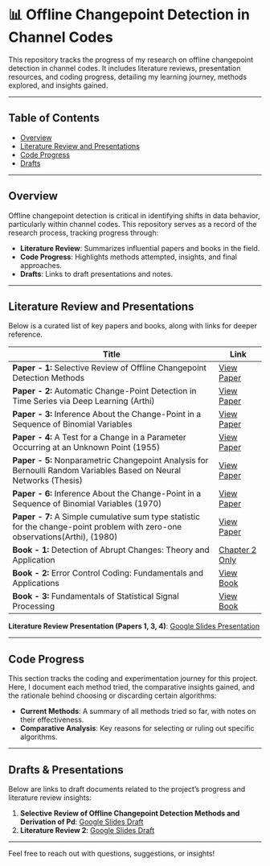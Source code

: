# 📊 Offline Changepoint Detection in Channel Codes

This repository tracks the progress of my research on offline changepoint detection in channel codes. It includes literature reviews, presentation resources, and coding progress, detailing my learning journey, methods explored, and insights gained.

---

## Table of Contents
- [Overview](#overview)
- [Literature Review and Presentations](#literature-review-and-presentations)
- [Code Progress](#code-progress)
- [Drafts](#drafts)

---

## Overview

Offline changepoint detection is critical in identifying shifts in data behavior, particularly within channel codes. This repository serves as a record of the research process, tracking progress through:
- **Literature Review**: Summarizes influential papers and books in the field.
- **Code Progress**: Highlights methods attempted, insights, and final approaches.
- **Drafts**: Links to draft presentations and notes.

---

## Literature Review and Presentations

Below is a curated list of key papers and books, along with links for deeper reference.

| **Title**                                                                           | **Link**                                                                                                 |
| ----------------------------------------------------------------------------------- | ------------------------------------------------------------------------------------------------------- |
| **Paper - 1:** Selective Review of Offline Changepoint Detection Methods            | [View Paper](https://www.sciencedirect.com/science/article/pii/S0165168419303494)                       |
| **Paper - 2:** Automatic Change-Point Detection in Time Series via Deep Learning (Arthi)   | [View Paper](https://arxiv.org/abs/2211.03860)                                                          |
| **Paper - 3:** Inference About the Change-Point in a Sequence of Binomial Variables | [View Paper]()                                                                                          |
| **Paper - 4:** A Test for a Change in a Parameter Occurring at an Unknown Point (1955)     | [View Paper](https://academic.oup.com/biomet/article-abstract/42/3-4/523/296358)                                                                                          |
| **Paper - 5:** Nonparametric Changepoint Analysis for Bernoulli Random Variables Based on Neural Networks (Thesis) | [View Paper](https://kluedo.ub.rptu.de/frontdoor/deliver/index/docId/2032/file/Final_Draft_October_14102008.pdf)      |
| **Paper - 6:** Inference About the Change-Point in a Sequence of Binomial Variables (1970) | [View Paper](https://www.jstor.org/stable/2334766)      |
| **Paper - 7:** A Simple cumulative sum type statistic for the change-point problem with zero-one observations(Arthi), (1980) | [View Paper](https://www.jstor.org/stable/2335319)      |
| **Book - 1:** Detection of Abrupt Changes: Theory and Application                   | [Chapter 2 Only](https://people.irisa.fr/Michele.Basseville/kniga/kniga.pdf)                            |
| **Book - 2:** Error Control Coding: Fundamentals and Applications                   | [View Book](https://pg024ec.wordpress.com/wp-content/uploads/2013/09/error-control-coding-by-shu-lin.pdf)|
| **Book - 3:** Fundamentals of Statistical Signal Processing                         | [View Book]()                                                                                           |

**Literature Review Presentation (Papers 1, 3, 4)**: [Google Slides Presentation](https://docs.google.com/presentation/d/1yzx00AFN8aDG7L4OdEDbvaQSgfRj37CbkmYR_34oxAI/edit#slide=id.g28aa7e56430_0_26)

---

## Code Progress 

This section tracks the coding and experimentation journey for this project. Here, I document each method tried, the comparative insights gained, and the rationale behind choosing or discarding certain algorithms:

- **Current Methods**: A summary of all methods tried so far, with notes on their effectiveness.
- **Comparative Analysis**: Key reasons for selecting or ruling out specific algorithms.

---

## Drafts & Presentations

Below are links to draft documents related to the project’s progress and literature review insights:

1. **Selective Review of Offline Changepoint Detection Methods and Derivation of Pd**: [Google Slides Draft](https://docs.google.com/presentation/d/1yzx00AFN8aDG7L4OdEDbvaQSgfRj37CbkmYR_34oxAI/edit#slide=id.p)
2. **Literature Review 2**: [Google Slides Draft](https://docs.google.com/presentation/d/1Q5Bpr53ahE7VJUO9jEYY8Y5o6oiOsMB28Xdz1r6LM04/edit#slide=id.p)

---

Feel free to reach out with questions, suggestions, or insights!
